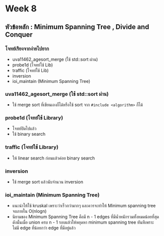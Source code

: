 # Week 8

## หัวข้อหลัก : Minimum Spanning Tree , Divide and Conquer

### โจทย์เรียงจากง่ายไปยาก
- uva11462_agesort_merge (ใช้ std::sort ผ่าน)
- probe1d (โจทย์ใช้ Lib)
- traffic (โจทย์ใช้ Lib)
- inversion
- ioi_maintain (Minimum Spanning Tree)

### uva11462_agesort_merge (ใช้ std::sort ผ่าน)
- ใช้ merge sort ที่เขียนเองก็ได้หรือใช้ sort จาก `#include <algorithm>` ก็ได้

### probe1d (โจทย์ใช้ Library)
- โจทย์ปิดไปแล้ว
- ใช้ binary search

### traffic (โจทย์ใช้ Library)
- ให้ linear search ก่อนแล้วค่อย binary search

### inversion
- ใช้ merge sort แล้วนับจำนวน inversion

### ioi_maintain (Minimum Spanning Tree)
- แนะนำให้ใช้ kruskal เพราะว่าเร็วกว่ามากๆ และควรจะทำให้ Minimum spanning tree จบภายใน O(nlogn)
- นิยามของ Minimum Spanning Tree คือมี n - 1 edges ที่มีน้ำหนักรวมทั้งหมดน้อยที่สุด ดังนั้นเมื่อ union ครบ n - 1 รอบแล้วให้หยุดหา minimum spanning tree ทันทีเพราะไม่มี edge ที่น้อยกว่า edge ที่มีอยู่แล้ว